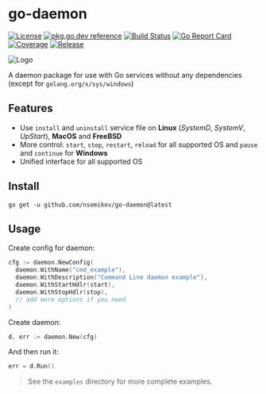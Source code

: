 # go-daemon

[![License][lic-img]][lic]
[![pkg.go.dev reference][go.dev-img]][go.dev]
[![Build Status][ci-img]][ci]
[![Go Report Card][report-img]][report]
[![Coverage][cov-img]][cov]
[![Release][release-img]][release]

[go.dev-img]: https://img.shields.io/badge/go.dev-reference-007d9c?logo=go&logoColor=white
[go.dev]: https://pkg.go.dev/github.com/nsemikov/go-daemon
[ci-img]: https://img.shields.io/travis/com/nsemikov/go-daemon.svg
[ci]: https://app.travis-ci.com/github/nsemikov/go-daemon
[cov-img]: https://img.shields.io/codecov/c/github/nsemikov/go-daemon.svg
[cov]: https://codecov.io/gh/nsemikov/go-daemon
[report-img]: https://goreportcard.com/badge/github.com/nsemikov/go-daemon
[report]: https://goreportcard.com/report/nsemikov/go-daemon
[release-img]: https://img.shields.io/badge/release-v0.5.1-1eb0fc.svg
[release]: https://github.com/nsemikov/go-daemon/releases/tag/v0.5.1
[lic-img]: https://img.shields.io/badge/License-MIT-blue.svg
[lic]: https://opensource.org/licenses/MIT

![Logo](https://github.com/nsemikov/go-daemon/blob/master/.github/images/go-daemon.1280x640.png?raw=true)

A daemon package for use with Go services without any dependencies (except for `golang.org/x/sys/windows`)

## Features

* Use `install` and `uninstall` service file on **Linux** (*SystemD*, *SystemV*, *UpStart*), **MacOS** and **FreeBSD**
* More control: `start`, `stop`, `restart`, `reload` for all supported OS and `pause` and `continue` for **Windows**
* Unified interface for all supported OS

## Install

```shell
go get -u github.com/nsemikov/go-daemon@latest
```

## Usage

Create config for daemon:

```go
cfg := daemon.NewConfig(
  daemon.WithName("cmd_example"),
  daemon.WithDescription("Command Line daemon example"),
  daemon.WithStartHdlr(start),
  daemon.WithStopHdlr(stop),
  // add more options if you need
)
```

Create daemon:

```go
d, err := daemon.New(cfg)
```

And then run it:

```go
err = d.Run()
```

> See the `examples` directory for more complete examples.
